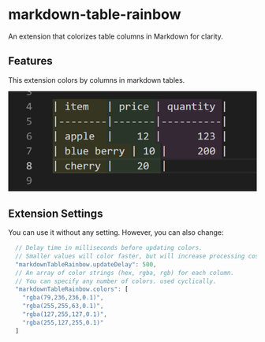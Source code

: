 # markdown-table-rainbow

An extension that colorizes table columns in Markdown for clarity.

## Features

This extension colors by columns in markdown tables.

![screenshot](assets/screenshot.png)

## Extension Settings

You can use it without any setting.
However, you can also change:

```js
  // Delay time in milliseconds before updating colors.
  // Smaller values will color faster, but will increase processing cost.
  "markdownTableRainbow.updateDelay": 500,
  // An array of color strings (hex, rgba, rgb) for each column.
  // You can specify any number of colors. used cyclically.
  "markdownTableRainbow.colors": [
    "rgba(79,236,236,0.1)",
    "rgba(255,255,63,0.1)",
    "rgba(127,255,127,0.1)",
    "rgba(255,127,255,0.1)"
  ]
```
